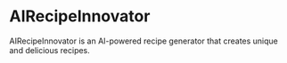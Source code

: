 # AIRecipeInnovator
AIRecipeInnovator is an AI-powered recipe generator that creates unique and delicious recipes.
